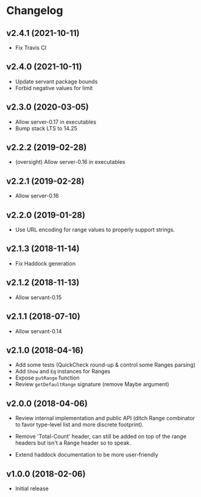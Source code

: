 # Changelog

## v2.4.1 (2021-10-11)
- Fix Travis CI

## v2.4.0 (2021-10-11)
- Update servant package bounds
- Forbid negative values for limit

## v2.3.0 (2020-03-05)

- Allow server-0.17 in executables
- Bump stack LTS to 14.25

## v2.2.2 (2019-02-28)

- (oversight) Allow server-0.16 in executables


## v2.2.1 (2019-02-28)

- Allow server-0.16


## v2.2.0 (2019-01-28)

- Use URL encoding for range values to properly support strings.


## v2.1.3 (2018-11-14)

- Fix Haddock generation


## v2.1.2 (2018-11-13)

- Allow servant-0.15


## v2.1.1 (2018-07-10)

- Allow servant-0.14


## v2.1.0 (2018-04-16) 

- Add some tests (QuickCheck round-up & control some Ranges parsing)
- Add `Show` and `Eq` instances for Ranges
- Expose `putRange` function 
- Review `getDefaultRange` signature (remove Maybe argument)


## v2.0.0 (2018-04-06)

- Review internal implementation and public API (ditch Range combinator to favor type-level
  list and more discrete footprint). 

- Remove 'Total-Count' header, can still be added on top of the range headers but isn't a Range
  header so to speak. 

- Extend haddock documentation to be more user-friendly


## v1.0.0 (2018-02-06)

- Initial release
